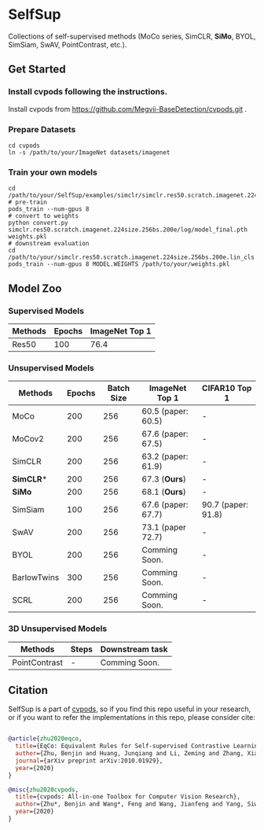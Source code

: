 # SelfSup

Collections of self-supervised methods (MoCo series, SimCLR, **SiMo**, BYOL, SimSiam, SwAV, PointContrast, etc.). 


## Get Started

### Install cvpods following the instructions.

Install cvpods from https://github.com/Megvii-BaseDetection/cvpods.git .

### Prepare Datasets

```shell
cd cvpods
ln -s /path/to/your/ImageNet datasets/imagenet
```

### Train your own models

```
cd /path/to/your/SelfSup/examples/simclr/simclr.res50.scratch.imagenet.224size.256bs.200e
# pre-train
pods_train --num-gpus 8
# convert to weights
python convert.py simclr.res50.scratch.imagenet.224size.256bs.200e/log/model_final.pth weights.pkl
# downstream evaluation
cd /path/to/your/simclr.res50.scratch.imagenet.224size.256bs.200e.lin_cls
pods_train --num-gpus 8 MODEL.WEIGHTS /path/to/your/weights.pkl

```

## Model Zoo

### Supervised Models 

| Methods | Epochs | ImageNet Top 1 |
| ------- | ------ | ------------------ |
| Res50   | 100    | 76.4               |

### Unsupervised Models 

| Methods | Epochs | Batch Size | ImageNet Top 1 |  CIFAR10 Top 1 |
| ------- | ------ | ---------- | ------------------ | -------------- |
| MoCo    | 200    |     256    | 60.5 (paper: 60.5) |      -         |
| MoCov2  | 200    |     256    | 67.6 (paper: 67.5) |      -         |
| SimCLR  | 200    |     256    | 63.2 (paper: 61.9) |      -         |
| **SimCLR*** | 200    |     256    | 67.3 (**Ours**)|      -         |
| **SiMo**    | 200    |     256    | 68.1 (**Ours**)|      -         |
| SimSiam | 100    |     256    | 67.6 (paper: 67.7) |90.7 (paper: 91.8)|
| SwAV    | 200    |     256    | 73.1 (paper 72.7)  |    -           |
| BYOL    | 200    |     256    | Comming Soon.      |      -         |
| BarlowTwins| 300 |     256    | Comming Soon.      |      -         |
| SCRL    | 200    |     256    | Comming Soon.      |      -         |

### 3D Unsupervised Models 

| Methods       | Steps | Downstream task |
| ------------- | ----- | --------------- |
| PointContrast | -     | Comming Soon.   |


## Citation

SelfSup is a part of [cvpods](https://github.com/Megvii-BaseDetection/cvpods), so if you find this repo useful in your research, or if you want to refer the implementations in this repo, please consider cite:

```BibTeX

@article{zhu2020eqco,
  title={EqCo: Equivalent Rules for Self-supervised Contrastive Learning},
  author={Zhu, Benjin and Huang, Junqiang and Li, Zeming and Zhang, Xiangyu and Sun, Jian},
  journal={arXiv preprint arXiv:2010.01929},
  year={2020}
}

@misc{zhu2020cvpods,
  title={cvpods: All-in-one Toolbox for Computer Vision Research},
  author={Zhu*, Benjin and Wang*, Feng and Wang, Jianfeng and Yang, Siwei and Chen, Jianhu and Li, Zeming},
  year={2020}
}
```
